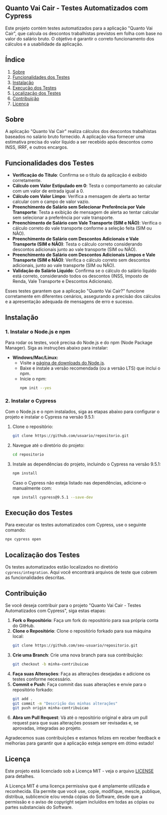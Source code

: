 ## Quanto Vai Cair - Testes Automatizados com Cypress

Este projeto contém testes automatizados para a aplicação "Quanto Vai Cair", que calcula os descontos trabalhistas previstos em folha com base no valor do salário bruto. O objetivo é garantir o correto funcionamento dos cálculos e a usabilidade da aplicação.

## Índice

1. [Sobre](#sobre)
2. [Funcionalidades dos Testes](#funcionalidades-dos-testes)
3. [Instalação](#instalacao)
4. [Execução dos Testes](#execucao-dos-testes)
5. [Localização dos Testes](#localizacao-dos-testes)
6. [Contribuição](#contribuicao)
7. [Licença](#licenca)

## Sobre

A aplicação "Quanto Vai Cair" realiza cálculos dos descontos trabalhistas baseados no salário bruto fornecido. A aplicação visa fornecer uma estimativa precisa do valor líquido a ser recebido após descontos como INSS, IRRF, e outros encargos.

## Funcionalidades dos Testes

- **Verificação do Título**: Confirma se o título da aplicação é exibido corretamente.
- **Cálculo com Valor Estipulado em 0**: Testa o comportamento ao calcular com um valor de entrada igual a 0.
- **Cálculo com Valor Limpo**: Verifica a mensagem de alerta ao tentar calcular com o campo de valor vazio.
- **Preenchimento de Salário sem Selecionar Preferência por Vale Transporte**: Testa a exibição de mensagem de alerta ao tentar calcular sem selecionar a preferência por vale transporte.
- **Preenchimento de Salário com Vale Transporte (SIM e NÃO)**: Verifica o cálculo correto do vale transporte conforme a seleção feita (SIM ou NÃO).
- **Preenchimento de Salário com Descontos Adicionais e Vale Transporte (SIM e NÃO)**: Testa o cálculo correto considerando descontos adicionais junto ao vale transporte (SIM ou NÃO).
- **Preenchimento de Salário com Descontos Adicionais Limpos e Vale Transporte (SIM e NÃO)**: Verifica o cálculo correto sem descontos adicionais, junto ao vale transporte (SIM ou NÃO).
- **Validação do Salário Líquido**: Confirma se o cálculo do salário líquido está correto, considerando todos os descontos (INSS, Imposto de Renda, Vale Transporte e Descontos Adicionais).

Esses testes garantem que a aplicação "Quanto Vai Cair?" funcione corretamente em diferentes cenários, assegurando a precisão dos cálculos e a apresentação adequada de mensagens de erro e sucesso.

## Instalação

### 1. Instalar o Node.js e npm

Para rodar os testes, você precisa do Node.js e do npm (Node Package Manager). Siga as instruções abaixo para instalar:

- **Windows/Mac/Linux:**
  - Visite a [página de downloads do Node.js](https://nodejs.org/).
  - Baixe e instale a versão recomendada (ou a versão LTS) que inclui o npm.
  - Inicie o npm:
    ```bash
    npm init --yes
    ```

### 2. Instalar o Cypress

Com o Node.js e o npm instalados, siga as etapas abaixo para configurar o projeto e instalar o Cypress na versão 9.5.1:

1. Clone o repositório:
   ```bash
   git clone https://github.com/usuario/repositorio.git
   ```
2. Navegue até o diretório do projeto:
   ```bash
   cd repositorio
   ```
3. Instale as dependências do projeto, incluindo o Cypress na versão 9.5.1:
   ```bash
   npm install
   ```

   Caso o Cypress não esteja listado nas dependências, adicione-o manualmente com:
   ```bash
   npm install cypress@9.5.1 --save-dev
   ```

## Execução dos Testes

Para executar os testes automatizados com Cypress, use o seguinte comando:
```bash
npx cypress open
```

## Localização dos Testes

Os testes automatizados estão localizados no diretório `cypress/integration`. Aqui você encontrará arquivos de teste que cobrem as funcionalidades descritas.

## Contribuição

Se você deseja contribuir para o projeto "Quanto Vai Cair - Testes Automatizados com Cypress", siga estas etapas:

1. **Fork o Repositório**: Faça um fork do repositório para sua própria conta do GitHub.
2. **Clone o Repositório**: Clone o repositório forkado para sua máquina local:
   ```bash
   git clone https://github.com/seu-usuario/repositorio.git
   ```
3. **Crie uma Branch**: Crie uma nova branch para sua contribuição:
   ```bash
   git checkout -b minha-contribuicao
   ```
4. **Faça suas Alterações**: Faça as alterações desejadas e adicione os testes conforme necessário.
5. **Commit e Push**: Faça commit das suas alterações e envie para o repositório forkado:
   ```bash
   git add .
   git commit -m "Descrição das minhas alterações"
   git push origin minha-contribuicao
   ```
6. **Abra um Pull Request**: Vá até o repositório original e abra um pull request para que suas alterações possam ser revisadas e, se aprovadas, integradas ao projeto.

Agradecemos suas contribuições e estamos felizes em receber feedback e melhorias para garantir que a aplicação esteja sempre em ótimo estado!

## Licença

Este projeto está licenciado sob a Licença MIT - veja o arquivo [LICENSE](LICENSE) para detalhes.

A Licença MIT é uma licença permissiva que é amplamente utilizada e reconhecida. Ela permite que você use, copie, modifique, mescle, publique, distribua, sublicencie e/ou venda cópias do Software, desde que a permissão e o aviso de copyright sejam incluídos em todas as cópias ou partes substanciais do Software.
